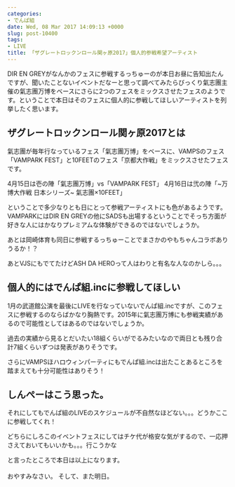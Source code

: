 ```yaml
---
categories:
- でんぱ組
date: Wed, 08 Mar 2017 14:09:13 +0000
slug: post-10400
tags:
- LIVE
title: 「ザグレートロックンロール関ヶ原2017」個人的参戦希望アーティスト
---
```


DIR EN GREYがなんかのフェスに参戦するっちゅーのが本日お昼に告知出たんですが、聞いたことないイベントだなーと思って調べてみたらびっくり氣志團主催の氣志團万博をベースにさらに2つのフェスをミックスさせたフェスのようです。ということで本日はそのフェスに個人的に参戦してほしいアーティストを列挙したく思います。<!--more--><h2>ザグレートロックンロール関ヶ原2017とは</h2>

氣志團が毎年行なっているフェス「氣志團万博」をベースに、VAMPSのフェス「VAMPARK FEST」と10FEETのフェス「京都大作戦」をミックスさせたフェスです。

4月15日は壱の陣「氣志團万博」vs「VAMPARK FEST」
4月16日は弐の陣「~万博大作戦 日本シリーズ~ 氣志團×10FEET」

ということで多少なりとも日にとって参戦アーティストにも色があるようです。
VAMPARKにはDIR EN GREYの他にSADSも出場するということでそっち方面が好きな人にはかなりプレミアムな体験ができるのではないでしょうか。

あとは岡崎体育も同日に参戦するっちゅーことでまさかのやもちゃんコラボありうるか！？

あとVJSにもでてたけどASH DA HEROって人はわりと有名な人なのかしら。。。

<h2>個人的にはでんぱ組.incに参戦してほしい</h2>

1月の武道館公演を最後にLIVEを行なっていないでんぱ組.incですが、このフェスに参戦するのならばかなり胸熱です。2015年に氣志團万博にも参戦実績があるので可能性としてはあるのではないでしょうか。

過去の実績から見るとだいたい18組くらいがでるみたいなので両日とも残り合計7組くらいずつは発表がありそうです。

さらにVAMPSほハロウィンパーティにもでんぱ組.incは出たことあるところを踏まえても十分可能性はありそう！


<h2>しんぺーはこう思った。</h2>

それにしてもでんぱ組のLIVEのスケジュールが不自然なほどない。。。どうかここに参戦してくれ！

どちらにしろこのイベントフェスにしてはチケ代が格安な気がするので、一応押さえておいてもいいかも。。。行こうかな


と言ったところで本日は以上になります。<br><br>おやすみなさい。
そして、また明日。